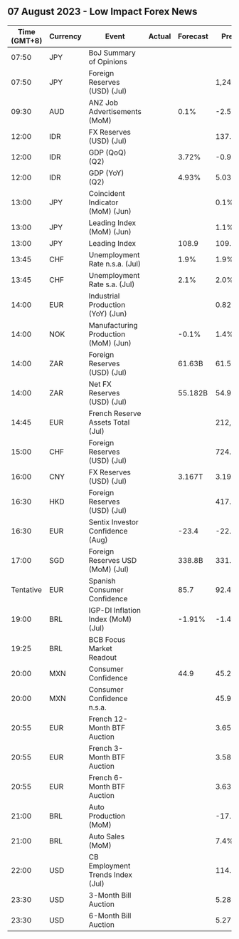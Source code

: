 ## 07 August 2023 - Low Impact Forex News

| Time (GMT+8) | Currency | Event | Actual | Forecast | Previous |
|------|----------|-------|--------|----------|----------|
| 07:50 | JPY | BoJ Summary of Opinions |  |  |  |
| 07:50 | JPY | Foreign Reserves (USD) (Jul) |  |  | 1,247.2B |
| 09:30 | AUD | ANZ Job Advertisements (MoM) |  | 0.1% | -2.5% |
| 12:00 | IDR | FX Reserves (USD) (Jul) |  |  | 137.50B |
| 12:00 | IDR | GDP (QoQ) (Q2) |  | 3.72% | -0.92% |
| 12:00 | IDR | GDP (YoY) (Q2) |  | 4.93% | 5.03% |
| 13:00 | JPY | Coincident Indicator (MoM) (Jun) |  |  | 0.1% |
| 13:00 | JPY | Leading Index (MoM) (Jun) |  |  | 1.1% |
| 13:00 | JPY | Leading Index |  | 108.9 | 109.2 |
| 13:45 | CHF | Unemployment Rate n.s.a. (Jul) |  | 1.9% | 1.9% |
| 13:45 | CHF | Unemployment Rate s.a. (Jul) |  | 2.1% | 2.0% |
| 14:00 | EUR | Industrial Production (YoY) (Jun) |  |  | 0.82% |
| 14:00 | NOK | Manufacturing Production (MoM) (Jun) |  | -0.1% | 1.4% |
| 14:00 | ZAR | Foreign Reserves (USD) (Jul) |  | 61.63B | 61.55B |
| 14:00 | ZAR | Net FX Reserves (USD) (Jul) |  | 55.182B | 54.936B |
| 14:45 | EUR | French Reserve Assets Total (Jul) |  |  | 212,396.0M |
| 15:00 | CHF | Foreign Reserves (USD) (Jul) |  |  | 724.6B |
| 16:00 | CNY | FX Reserves (USD) (Jul) |  | 3.167T | 3.193T |
| 16:30 | HKD | Foreign Reserves (USD) (Jul) |  |  | 417.30B |
| 16:30 | EUR | Sentix Investor Confidence (Aug) |  | -23.4 | -22.5 |
| 17:00 | SGD | Foreign Reserves USD (MoM) (Jul) |  | 338.8B | 331.2B |
| Tentative | EUR | Spanish Consumer Confidence |  | 85.7 | 92.4 |
| 19:00 | BRL | IGP-DI Inflation Index (MoM) (Jul) |  | -1.91% | -1.45% |
| 19:25 | BRL | BCB Focus Market Readout |  |  |  |
| 20:00 | MXN | Consumer Confidence |  | 44.9 | 45.2 |
| 20:00 | MXN | Consumer Confidence n.s.a. |  |  | 45.9 |
| 20:55 | EUR | French 12-Month BTF Auction |  |  | 3.657% |
| 20:55 | EUR | French 3-Month BTF Auction |  |  | 3.588% |
| 20:55 | EUR | French 6-Month BTF Auction |  |  | 3.634% |
| 21:00 | BRL | Auto Production (MoM) |  |  | -17.0% |
| 21:00 | BRL | Auto Sales (MoM) |  |  | 7.4% |
| 22:00 | USD | CB Employment Trends Index (Jul) |  |  | 114.31 |
| 23:30 | USD | 3-Month Bill Auction |  |  | 5.280% |
| 23:30 | USD | 6-Month Bill Auction |  |  | 5.270% |
